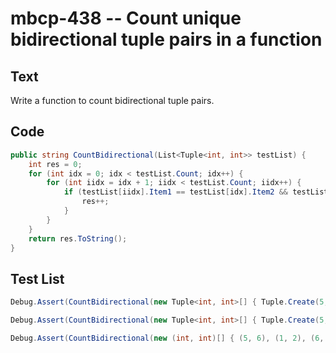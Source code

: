 # mbcp-438 -- Count unique bidirectional tuple pairs in a function

## Text

Write a function to count bidirectional tuple pairs.

## Code

```csharp
public string CountBidirectional(List<Tuple<int, int>> testList) {
    int res = 0;
    for (int idx = 0; idx < testList.Count; idx++) {
        for (int iidx = idx + 1; iidx < testList.Count; iidx++) {
            if (testList[iidx].Item1 == testList[idx].Item2 && testList[idx].Item2 == testList[iidx].Item1) {
                res++;
            }
        }
    }
    return res.ToString();
}
```

## Test List

```csharp
Debug.Assert(CountBidirectional(new Tuple<int, int>[] { Tuple.Create(5, 6), Tuple.Create(1, 2), Tuple.Create(6, 5), Tuple.Create(9, 1), Tuple.Create(6, 5), Tuple.Create(2, 1) }) == "3");
```

```csharp
Debug.Assert(CountBidirectional(new Tuple<int, int>[] { Tuple.Create(5, 6), Tuple.Create(1, 3), Tuple.Create(6, 5), Tuple.Create(9, 1), Tuple.Create(6, 5), Tuple.Create(2, 1) }) == "2");
```

```csharp
Debug.Assert(CountBidirectional(new (int, int)[] { (5, 6), (1, 2), (6, 5), (9, 2), (6, 5), (2, 1) }) == '4');
```
